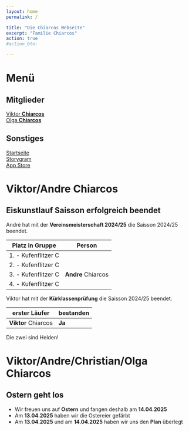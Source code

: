 ```yaml
---
layout: home
permalink: /

title: "Die Chiarcos Webseite"
excerpt: "Familie Chiarcos"
action: true
#action_btn:

---
```

# Menü
## Mitglieder
[Viktor **Chiarcos**](https://viktor-chiarcos.github.io)\
[Olga **Chiarcos**](https://viktor-chiarcos.github.io)
## Sonstiges
[Startseite](/)\
[Storygram](/Storygram)\
[App Store](/app-store/)

# Viktor/Andre Chiarcos
## Eiskunstlauf Saisson erfolgreich beendet
André hat mit der **Vereinsmeisterschaft 2024/25** die Saisson 2024/25 beendet.

|Platz in Gruppe|Person|
|---------------|------|
|1. - Kufenflitzer C||
|2. - Kufenflitzer C||
|3. - Kufenflitzer C|**Andre** Chiarcos|
|4. - Kufenflitzer C||

Viktor hat mit der **Kürklassenprüfung** die Saisson 2024/25 beendet.

|erster Läufer|bestanden|
|-------------|---------|
|**Viktor** Chiarcos | **Ja** |

Die zwei sind Helden!

# Viktor/Andre/Christian/Olga Chiarcos
## Ostern geht los

- Wir freuen uns auf **Ostern** und fangen deshalb am **14.04.2025**
- Am **13.04.2025** haben wir die Ostereier gefärbt
- Am **13.04.2025** und am **14.04.2025** haben wir uns den **Plan** überlegt

